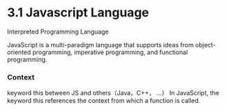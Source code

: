 # 3.1 Javascript Language

Interpreted Programming Language

JavaScript is a multi-paradigm language that supports ideas from object-oriented programming, imperative programming, and functional programming.

### Context
keyword this between JS and others（Java，C++， ...）
In JavaScript, the keyword this references the context from which a function is called. 

### 

